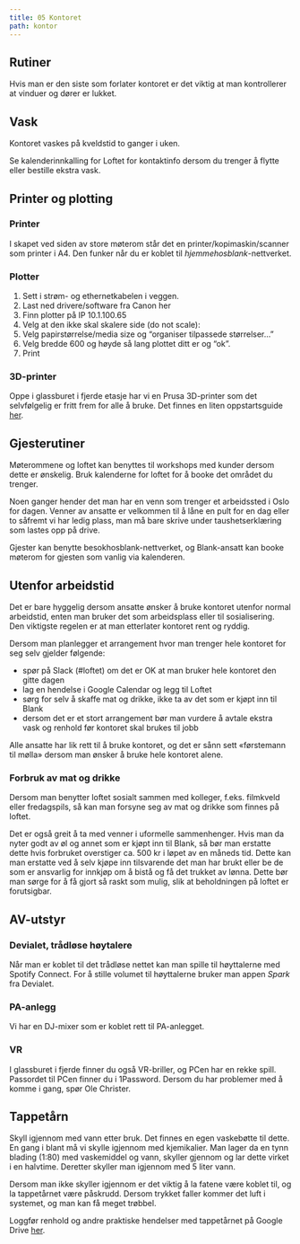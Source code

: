 ```yaml
---
title: 05 Kontoret
path: kontor
---
```


## Rutiner
Hvis man er den siste som forlater kontoret er det viktig at man kontrollerer at vinduer og dører er lukket.

## Vask
Kontoret vaskes på kveldstid to ganger i uken. 

Se kalenderinnkalling for Loftet for kontaktinfo dersom du trenger å flytte eller bestille ekstra vask. 

## Printer og plotting

### Printer
I skapet ved siden av store møterom står det en printer/kopimaskin/scanner som printer i A4. Den funker når du er koblet til *hjemmehosblank*-nettverket. 

### Plotter
1. Sett i strøm- og ethernetkabelen i veggen. 
2. Last ned drivere/software fra Canon her
3. Finn plotter på IP 10.1.100.65
4. Velg at den ikke skal skalere side (do not scale):
5. Velg papirstørrelse/media size og “organiser tilpassede størrelser...”
6. Velg bredde 600 og høyde så lang plottet ditt er og “ok”. 
7. Print

### 3D-printer
Oppe i glassburet i fjerde etasje har vi en Prusa 3D-printer som det selvfølgelig er fritt frem for alle å bruke. Det finnes en liten oppstartsguide [her](https://docs.google.com/document/d/1qxc_b4R94w1YC0-eBi2tNAUb1rGHqKqYe2wqes5c4F4). 

## Gjesterutiner
Møterommene og loftet kan benyttes til workshops med kunder dersom dette er ønskelig. Bruk kalenderne for loftet for å booke det området du trenger.

Noen ganger hender det man har en venn som trenger et arbeidssted i Oslo for dagen. Venner av ansatte er velkommen til å låne en pult for en dag eller to såfremt vi har ledig plass, man må bare skrive under taushetserklæring som lastes opp på drive.

Gjester kan benytte besokhosblank-nettverket, og Blank-ansatt kan booke møterom for gjesten som vanlig via kalenderen. 

## Utenfor arbeidstid
Det er bare hyggelig dersom ansatte ønsker å bruke kontoret utenfor normal arbeidstid, enten man bruker det som arbeidsplass eller til sosialisering. Den viktigste regelen er at man etterlater kontoret rent og ryddig.

Dersom man planlegger et arrangement hvor man trenger hele kontoret for seg selv gjelder følgende:
- spør på Slack (#loftet) om det er OK at man bruker hele kontoret den gitte dagen
- lag en hendelse i Google Calendar og legg til Loftet
- sørg for selv å skaffe mat og drikke, ikke ta av det som er kjøpt inn til Blank
- dersom det er et stort arrangement bør man vurdere å avtale ekstra vask og renhold før kontoret skal brukes til jobb

Alle ansatte har lik rett til å bruke kontoret, og det er sånn sett «førstemann til mølla» dersom man ønsker å bruke hele kontoret alene.

### Forbruk av mat og drikke

Dersom man benytter loftet sosialt sammen med kolleger, f.eks. filmkveld eller fredagspils, så kan man forsyne seg av mat og drikke som finnes på loftet.

Det er også greit å ta med venner i uformelle sammenhenger. Hvis man da nyter godt av øl og annet som er kjøpt inn til Blank, så bør man erstatte dette hvis forbruket overstiger ca. 500 kr i løpet av en måneds tid. Dette kan man erstatte ved å selv kjøpe inn tilsvarende det man har brukt eller be de som er ansvarlig for innkjøp om å bistå og få det trukket av lønna. Dette bør man sørge for å få gjort så raskt som mulig, slik at beholdningen på loftet er forutsigbar. 


## AV-utstyr

### Devialet, trådløse høytalere
Når man er koblet til det trådløse nettet kan man spille til høyttalerne med Spotify Connect. For å stille volumet til høyttalerne bruker man appen *Spark* fra Devialet.

### PA-anlegg
Vi har en DJ-mixer som er koblet rett til PA-anlegget.

### VR
I glassburet i fjerde finner du også VR-briller, og PCen har en rekke spill. 
Passordet til PCen finner du i 1Password. Dersom du har problemer med å komme i gang, spør Ole Christer.

## Tappetårn
Skyll igjennom med vann etter bruk. Det finnes en egen vaskebøtte til dette. En gang i blant må vi skylle igjennom med kjemikalier. Man lager da en tynn blading (1:80) med vaskemiddel og vann, skyller gjennom og lar dette virket i en halvtime. Deretter skyller man igjennom med 5 liter vann.

Dersom man ikke skyller igjennom er det viktig å la fatene være koblet til, og la tappetårnet være påskrudd. Dersom trykket faller kommer det luft i systemet, og man kan få meget trøbbel.

Loggfør renhold og andre praktiske hendelser med tappetårnet på Google Drive [her](https://drive.google.com/open?id=12dMDQAyuNo45Sak9J4j5F3i7CQ672nbq9CNFzQ4Zzmw).
